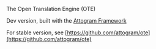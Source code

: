 The Open Translation Engine (OTE) 

Dev version, built with the [Attogram Framework](https://github.com/attogram/attogram)

For stable version, see [https://github.com/attogram/ote](https://github.com/attogram/ote)
